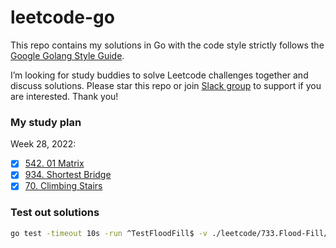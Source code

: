 # leetcode-go

This repo contains my solutions in Go with the code style strictly follows the [Google Golang Style Guide](https://github.com/golang/go/wiki/CodeReviewComments). 

I’m looking for study buddies to solve Leetcode challenges together and discuss solutions. Please star this repo or join [Slack group](https://join.slack.com/t/gouae/shared_invite/zt-1b0mpymmo-l2xucCV_DI2xSmv~Byx6dg) to support if you are interested. Thank you!

### My study plan

Week 28, 2022:

- [x] [542. 01 Matrix](leetcode/542.01-Matrix/updateMatrix_test.go)
- [x] [934. Shortest Bridge](leetcode/934.Shortest-Bridge/shortestBridge_test.go)
- [x] [70. Climbing Stairs](leetcode/70.Climbing-Stairs/countSmaller_test.go)

### Test out solutions

```sh
go test -timeout 10s -run ^TestFloodFill$ -v ./leetcode/733.Flood-Fill/
```

